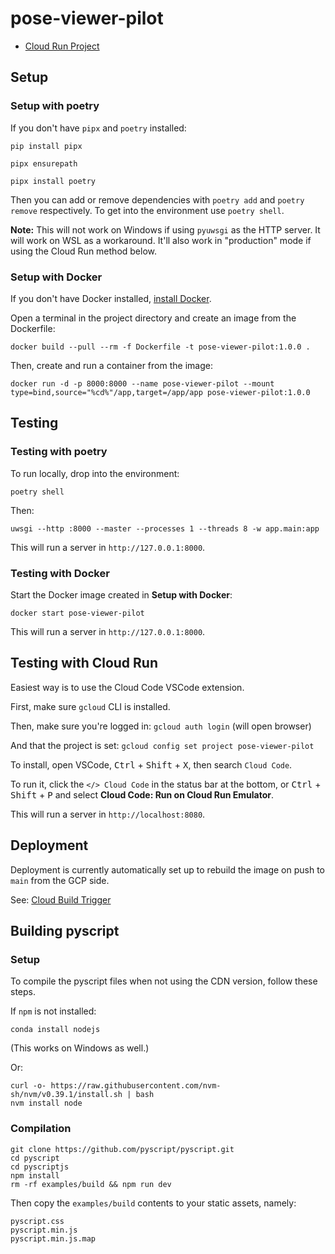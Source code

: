 # pose-viewer-pilot

- [Cloud Run Project](https://console.cloud.google.com/run/detail/us-central1/pose-viewer-pilot/metrics?organizationId=284540140746&project=pose-viewer-pilot)

## Setup

### Setup with poetry

If you don't have `pipx` and `poetry` installed:

```
pip install pipx
```

```
pipx ensurepath
```

```
pipx install poetry
```

Then you can add or remove dependencies with `poetry add` and `poetry remove` respectively. To get into the environment use `poetry shell`.

**Note:** This will not work on Windows if using `pyuwsgi` as the HTTP server. It will work on WSL as a workaround. It'll also work in "production" mode if using the Cloud Run method below.

### Setup with Docker

If you don't have Docker installed, [install Docker](https://docs.docker.com/engine/install/).

Open a terminal in the project directory and create an image from the Dockerfile:

```
docker build --pull --rm -f Dockerfile -t pose-viewer-pilot:1.0.0 .
```

Then, create and run a container from the image:

```
docker run -d -p 8000:8000 --name pose-viewer-pilot --mount type=bind,source="%cd%"/app,target=/app/app pose-viewer-pilot:1.0.0
```

## Testing

### Testing with poetry

To run locally, drop into the environment:

```
poetry shell
```

Then:

```
uwsgi --http :8000 --master --processes 1 --threads 8 -w app.main:app
```

This will run a server in `http://127.0.0.1:8000`.

### Testing with Docker

Start the Docker image created in **Setup with Docker**:

```
docker start pose-viewer-pilot
```

This will run a server in `http://127.0.0.1:8000`.

## Testing with Cloud Run

Easiest way is to use the Cloud Code VSCode extension.

First, make sure `gcloud` CLI is installed.

Then, make sure you're logged in: `gcloud auth login` (will open browser)

And that the project is set: `gcloud config set project pose-viewer-pilot`

To install, open VSCode, <kbd>Ctrl</kbd> + <kbd>Shift</kbd> + <kbd>X</kbd>, then search `Cloud Code`.

To run it, click the `</> Cloud Code` in the status bar at the bottom, or <kbd>Ctrl</kbd> + <kbd>Shift</kbd> + <kbd>P</kbd>
and select **Cloud Code: Run on Cloud Run Emulator**.

This will run a server in `http://localhost:8080`.

## Deployment

Deployment is currently automatically set up to rebuild the image on push to `main` from the GCP side.

See: [Cloud Build Trigger](https://console.cloud.google.com/cloud-build/triggers?organizationId=284540140746&project=pose-viewer-pilot)

## Building pyscript

### Setup

To compile the pyscript files when not using the CDN version, follow these steps.

If `npm` is not installed:

```
conda install nodejs
```

(This works on Windows as well.)

Or:

```
curl -o- https://raw.githubusercontent.com/nvm-sh/nvm/v0.39.1/install.sh | bash
nvm install node
```

### Compilation

```
git clone https://github.com/pyscript/pyscript.git
cd pyscript
cd pyscriptjs
npm install
rm -rf examples/build && npm run dev
```

Then copy the `examples/build` contents to your static assets, namely:

```
pyscript.css
pyscript.min.js
pyscript.min.js.map
```

